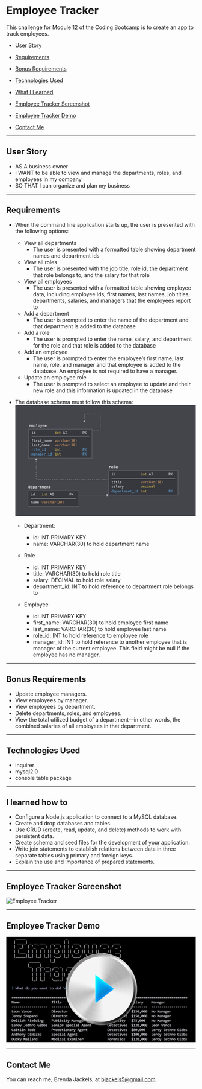 # Employee Tracker
This challenge for Module 12 of the Coding Bootcamp is to create an app to track employees.

* [User Story](#userStory)

* [Requirements](#requirements)

* [Bonus Requirements](#bonusRequirements)

* [Technologies Used](#techUsed)

* [What I Learned](#whatILearned)

* [Employee Tracker Screenshot](#webImage)

* [Employee Tracker Demo](#projectDemo)

* [Contact Me](#contactMe)


---

<a id="userStory"></a>
## User Story

* AS A business owner
* I WANT to be able to view and manage the departments, roles, and employees in my company
* SO THAT I can organize and plan my business
--- 


<a id="requirements"></a>
## Requirements
* When the command line application starts up, the user is presented with the following options:
    * View all departments
        * The user is presented with a formatted table showing department names and department ids
    * View all roles
        * The user is presented with the job title, role id, the department that role belongs to, and the salary for that role
    * View all employees
        * The user is presented with a formatted table showing employee data, including employee ids, first names, last names, job titles, departments, salaries, and managers that the employees report to
    * Add a department
        * The user is prompted to enter the name of the department and that department is added to the database
    * Add a role
        * The user is prompted to enter the name, salary, and department for the role and that role is added to the database
    * Add an employee
        * The user is prompted to enter the employee’s first name, last name, role, and manager and that employee is added to the database. An employee is not required to have a manager.
    * Update an employee role
        * The user is prompted to select an employee to update and their new role and this information is updated in the database
* The database schema must follow this schema:
![Employee Tracker Schema](./media/12-sql-homework-demo-02.png)

    * Department:
        * id: INT PRIMARY KEY
        * name: VARCHAR(30) to hold department name
    * Role
        * id: INT PRIMARY KEY
        * title: VARCHAR(30) to hold role title
        * salary: DECIMAL to hold role salary
        * department_id: INT to hold reference to department role belongs to

    * Employee
        * id: INT PRIMARY KEY
        * first_name: VARCHAR(30) to hold employee first name
        * last_name: VARCHAR(30) to hold employee last name
        * role_id: INT to hold reference to employee role
        * manager_id: INT to hold reference to another employee that is manager of the current employee. This field might be null if the employee has no manager.

---

<a id="bonusRequirements"></a>
## Bonus Requirements

* Update employee managers.
* View employees by manager.
* View employees by department.
* Delete departments, roles, and employees.
* View the total utilized budget of a department—in other words, the combined salaries of all employees in that department.

---


<a id="techUsed"></a>
## Technologies Used
* inquirer
* mysql2.0
* console table package

--- 

<a id="whatILearned"></a>
## I learned how to
* Configure a Node.js application to connect to a MySQL database.
* Create and drop databases and tables.
* Use CRUD (create, read, update, and delete) methods to work with persistent data.
* Create schema and seed files for the development of your application.
* Write join statements to establish relations between data in three separate tables using primary and foreign keys.
* Explain the use and importance of prepared statements.

---

<a id="webImage"></a>
## Employee Tracker Screenshot

![Employee Tracker](./media/employee-tracker.png)

---

## Employee Tracker Demo

<a id="projectDemo"></a>

<a href="https://youtu.be/TRyEJ-cYpcg">
   <img src="./media/employee-tracker-demo.png">
</a>

---

<a id="contactMe"></a>
## Contact Me
You can reach me, Brenda Jackels, at bjackels5@gmail.com.
